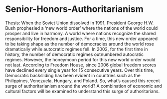 # Senior-Honors-Authoritarianism

Thesis: When the Soviet Union dissolved in 1991, President George H.W. Bush prophesied a ‘new world order’ where the nations of the world could prosper and live in harmony. A world where nations recognize the shared responsibility for freedom and justice. For a time, this new order appeared to be taking shape as the number of democracies around the world rose dramatically while autocratic regimes fell. In 2002, for the first time in history, the number of democratic regimes outnumbered autocratic regimes. However, the honeymoon period for this new world order would not last. According to Freedom House, since 2006 global freedom scores have declined every single year for 15 consecutive years. Over this time, Democratic backsliding has been evident in countries such as the Philippines, Venezuela, Hungary, and Poland. So, what’s caused this recent surge of authoritarianism around the world? A combination of economic and cultural factors will be examined to understand this surge of authoritarians. 
